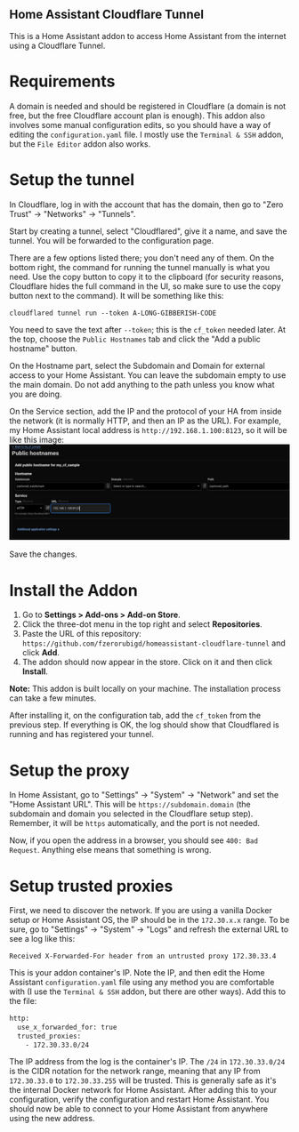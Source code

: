 Home Assistant Cloudflare Tunnel
---

This is a Home Assistant addon to access Home Assistant from the internet using a Cloudflare Tunnel.

Requirements
===
A domain is needed and should be registered in Cloudflare (a domain is not free, but the free Cloudflare account plan is enough). This addon also involves some manual configuration edits, so you should have a way of editing the `configuration.yaml` file. I mostly use the `Terminal & SSH` addon, but the `File Editor` addon also works.

Setup the tunnel
===
In Cloudflare, log in with the account that has the domain, then go to "Zero Trust" -> "Networks" -> "Tunnels".

Start by creating a tunnel, select "Cloudflared", give it a name, and save the tunnel. You will be forwarded to the configuration page.

There are a few options listed there; you don't need any of them. On the bottom right, the command for running the tunnel manually is what you need. Use the copy button to copy it to the clipboard (for security reasons, Cloudflare hides the full command in the UI, so make sure to use the copy button next to the command). It will be something like this:
```
cloudflared tunnel run --token A-LONG-GIBBERISH-CODE
```

You need to save the text after `--token`; this is the `cf_token` needed later. At the top, choose the `Public Hostnames` tab and click the "Add a public hostname" button.

On the Hostname part, select the Subdomain and Domain for external access to your Home Assistant. You can leave the subdomain empty to use the main domain. Do not add anything to the path unless you know what you are doing.

On the Service section, add the IP and the protocol of your HA from inside the network (it is normally HTTP, and then an IP as the URL). For example, my Home Assistant local address is `http://192.168.1.100:8123`, so it will be like this image:
![The Cloudflare config section](https://raw.githubusercontent.com/fzerorubigd/homeassistant-cloudflare-tunnel/main/hass-addon/images/cf_sample.png)

Save the changes.

Install the Addon
===

1. Go to **Settings > Add-ons > Add-on Store**.
2. Click the three-dot menu in the top right and select **Repositories**.
3. Paste the URL of this repository: `https://github.com/fzerorubigd/homeassistant-cloudflare-tunnel` and click **Add**.
4. The addon should now appear in the store. Click on it and then click **Install**.

**Note:** This addon is built locally on your machine. The installation process can take a few minutes.

After installing it, on the configuration tab, add the `cf_token` from the previous step. If everything is OK, the log should show that Cloudflared is running and has registered your tunnel.

Setup the proxy
===
In Home Assistant, go to "Settings" -> "System" -> "Network" and set the "Home Assistant URL". This will be `https://subdomain.domain` (the subdomain and domain you selected in the Cloudflare setup step). Remember, it will be `https` automatically, and the port is not needed.

Now, if you open the address in a browser, you should see `400: Bad Request`. Anything else means that something is wrong.

Setup trusted proxies
===
First, we need to discover the network. If you are using a vanilla Docker setup or Home Assistant OS, the IP should be in the `172.30.x.x` range. To be sure, go to "Settings" -> "System" -> "Logs" and refresh the external URL to see a log like this:

```
Received X-Forwarded-For header from an untrusted proxy 172.30.33.4
```

This is your addon container's IP. Note the IP, and then edit the Home Assistant `configuration.yaml` file using any method you are comfortable with (I use the `Terminal & SSH` addon, but there are other ways). Add this to the file:

```
http:
  use_x_forwarded_for: true
  trusted_proxies:
    - 172.30.33.0/24

```

The IP address from the log is the container's IP. The `/24` in `172.30.33.0/24` is the CIDR notation for the network range, meaning that any IP from `172.30.33.0` to `172.30.33.255` will be trusted. This is generally safe as it's the internal Docker network for Home Assistant. After adding this to your configuration, verify the configuration and restart Home Assistant. You should now be able to connect to your Home Assistant from anywhere using the new address.